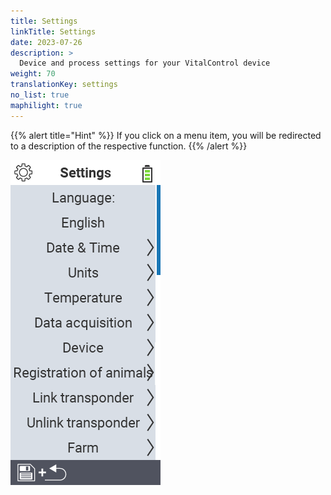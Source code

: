 ```yaml
---
title: Settings
linkTitle: Settings
date: 2023-07-26
description: >
  Device and process settings for your VitalControl device
weight: 70
translationKey: settings
no_list: true
maphilight: true
---
```

{{% alert title="Hint" %}}
If you click on a menu item, you will be redirected to a description of the respective function.
{{% /alert %}}

<img src="images/menu.png" alt="VitalControl Settings" title="Settings" usemap="#workmap" class="maphilight" />

<map name="workmap">
  <area shape="rect" coords="2,40,230,120" alt="Language" title="Set and permanently store the language of the user interface on your VitalControl device&#10;Mouse click: open documentation" href="/en/docs/settings/language/">
  <area shape="rect" coords="2,120,230,160" alt="Date & Time" title="Here, you set the date and time&#10;Mouse click: open documentation" href="/en/docs/settings/datetime/">
  <area shape="rect" coords="2,160,230,200" alt="Units" title="Here you select units for temperature and mass&#10;Mouse click: open documentation" href="/en/docs/settings/units/">
  <area shape="rect" coords="2,200,230,240" alt="Temperature" title="Set the temperature settings for the application of your VitalControl device&#10;Mouse click: open documentation" href="/en/docs/settings/temperature/">
   <area shape="rect" coords="2,240,230,280" alt="Data acquisition" title="Here you store relevant information for the animal data collection&#10;Mouse click: open documentation" href="/en/docs/settings/data-acquisition/">
   <area shape="rect" coords="2,280,230,320" alt="Device" title="Here you can adjust various device settings&#10;Mausklick: zur Dokumentation" href="/en/docs/settings/device/">
   <area shape="rect" coords="2,320,230,360" alt="Registration of animals" title="Here you can adjust several factory-set standards concerning the registration of new animals to the requirements of your farm.&#10;Mouse click: open documentation" href="/en/docs/settings/animal-registration/">
   <area shape="rect" coords="2,360,230,400" alt="Link transponder" title="Set the assignment of the transponder on your VitalControl device&#10;Mouse click: open documentation" href="/en/docs/settings/transponder-linkage/">
   <area shape="rect" coords="2,400,230,439" alt="Unlink transponder" title="Specify how the TierID is to be assigned after the transponder is detached&#10;Mouse click: open documentation" href="/en/docs/settings/transponder-linkage/">
   <area shape="rect" coords="2,440,230,480" alt="Farm" title="Permanently save your official twelve digit national farm ID on VitalControl device&#10;Mouse click: open documentation" href="/en/docs/settings/farm-number/">
   <area shape="rect" coords="2,482,123,519" alt="Back" title="Jump back one level" href="/en/docs/menu/mainmenu/">
</map>
